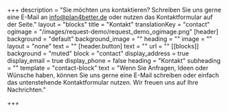 +++
description = "Sie möchten uns kontaktieren? Schreiben Sie uns gerne eine E-Mail an info@plan4better.de oder nutzen das Kontaktformular auf der Seite."
layout = "blocks"
title = "Kontakt"
translationKey = "contact"
ogimage = "/images/request-demo/request_demo_ogimage.png"
[header]
background = "default"
background_image = ""
heading = ""
image = ""
layout = "none"
text = ""
[header.button]
text = ""
url = ""
[[blocks]]
background = "muted"
block = "contact"
display_address = true
display_email = true
display_phone = false
heading = "Kontakt"
subheading = ""
template = "contact-block"
text = "Wenn Sie Anfragen, Ideen oder Wünsche haben, können Sie uns gerne eine E-Mail schreiben oder einfach das untenstehende Kontaktformular nutzen. Wir freuen uns auf Ihre Nachrichten."

+++
